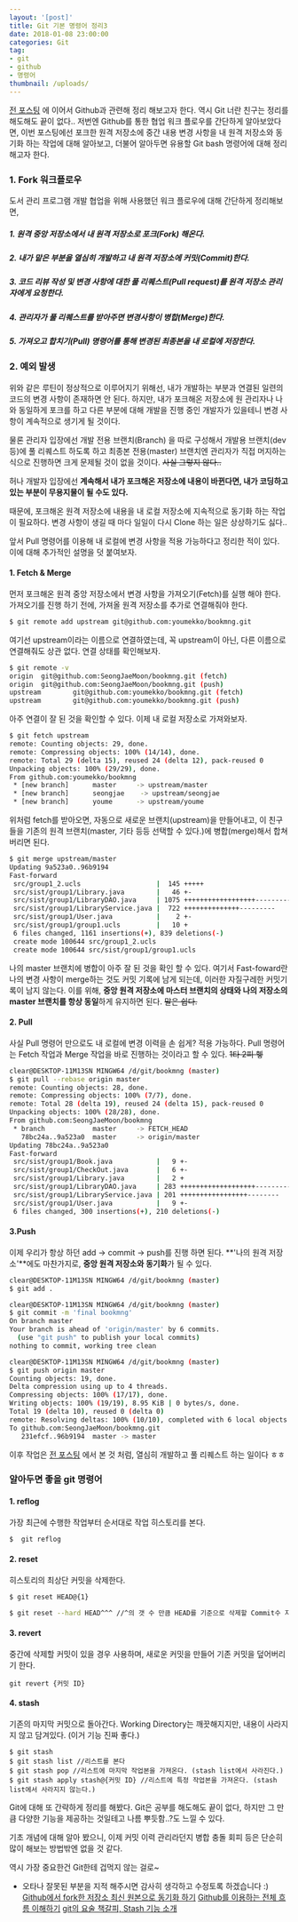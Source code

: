 ```yaml
---
layout: '[post]'
title: Git 기본 명령어 정리3
date: 2018-01-08 23:00:00
categories: Git
tag:
- git
- github
- 명령어
thumbnail: /uploads/
---
```


[전 포스팅](https://seongjaemoon.github.io/2017/12/01/gitPrinciple2/) 에 이어서 Github과 관련해 정리 해보고자 한다. 역시 Git 너란 친구는 정리를 해도해도 끝이 없다..  저번엔  Github를 통한 협업 워크 플로우를 간단하게 알아보았다면, 이번 포스팅에선 포크한 원격 저장소에 중간 내용 변경 사항을 내 원격 저장소와 동기화 하는 작업에 대해 알아보고, 더불어 알아두면 유용할 Git bash 명령어에 대해 정리해고자 한다.

### 1. Fork 워크플로우
도서 관리 프로그램 개발 협업을 위해 사용했던 워크 플로우에 대해 간단하게 정리해보면,  

##### 1. 원격 중앙 저장소에서 내 원격 저장소로 포크(Fork) 해온다.
##### 2. 내가 맡은 부분을 열심히 개발하고 내 원격 저장소에 커밋(Commit)한다.
##### 3. 코드 리뷰 작성 및 변경 사항에 대한 풀 리퀘스트(Pull request)를 원격 저장소 관리자에게 요청한다.
##### 4. 관리자가 풀 리퀘스트를 받아주면 변경사항이 병합(Merge)한다.
##### 5. 가져오고 합치기(Pull) 명령어를 통해 변경된 최종본을 내 로컬에 저장한다. 

### 2. 예외 발생
위와 같은 루틴이 정상적으로 이루어지기 위해선, 내가 개발하는 부분과 연결된 일련의 코드의 변경 사항이 존재하면 안 된다. 하지만, 내가 포크해온 저장소에 원 관리자나 나와 동일하게 포크를 하고 다른 부분에 대해 개발을 진행 중인 개발자가 있을테니 변경 사항이 계속적으로 생기게 될 것이다. 

물론 관리자 입장에선 개발 전용 브랜치(Branch) 을 따로 구성해서 개발용 브랜치(dev 등)에 풀 리퀘스트 하도록 하고  최종본 전용(master)  브랜치엔 관리자가 직접 머지하는 식으로 진행하면 크게 문제될 것이 없을 것이다. ~~사실 그렇지 않다..~~ 

허나 개발자 입장에선 **계속해서 내가 포크해온 저장소에 내용이 바뀐다면, 내가 코딩하고 있는 부분이 무용지물이 될 수도 있다.** 

때문에, 포크해온 원격 저장소에 내용을 내 로컬 저장소에 지속적으로 동기화 하는 작업이 필요하다. 변경 사항이 생길 때 마다 일일이 다시 Clone 하는 일은 상상하기도 싫다..  

앞서 Pull 명령어를 이용해 내 로컬에 변경 사항을 적용 가능하다고 정리한 적이 있다.  이에 대해 추가적인 설명을 덧 붙여보자. 

#### 1. Fetch & Merge  
먼저 포크해온 원격 중앙 저장소에서 변경 사항을 가져오기(Fetch)를 실행 해야 한다. 가져오기를 진행 하기 전에, 가져올 원격 저장소를 추가로 연결해줘야 한다.
```bash
$ git remote add upstream git@github.com:youmekko/bookmng.git
```
여기선 upstream이라는 이름으로 연결하였는데, 꼭 upstream이 아닌, 다른 이름으로 연결해줘도 상관 없다.  연결 상태를 확인해보자.
```bash
$ git remote -v
origin  git@github.com:SeongJaeMoon/bookmng.git (fetch)
origin  git@github.com:SeongJaeMoon/bookmng.git (push)
upstream        git@github.com:youmekko/bookmng.git (fetch)
upstream        git@github.com:youmekko/bookmng.git (push)

```
아주 연결이 잘 된 것을 확인할 수 있다. 이제 내 로컬 저장소로 가져와보자.
```bash
$ git fetch upstream
remote: Counting objects: 29, done.
remote: Compressing objects: 100% (14/14), done.
remote: Total 29 (delta 15), reused 24 (delta 12), pack-reused 0
Unpacking objects: 100% (29/29), done.
From github.com:youmekko/bookmng
 * [new branch]      master     -> upstream/master
 * [new branch]      seongjae    -> upstream/seongjae
 * [new branch]      youme      -> upstream/youme
```
위처럼 fetch를 받아오면, 자동으로 새로운 브랜치(upstream)을 만들어내고, 이 친구들을 기존의 원격 브랜치(master, 기타 등등 선택할 수 있다.)에 병합(merge)해서 합쳐버리면 된다.
```bash
$ git merge upstream/master
Updating 9a523a0..96b9194
Fast-forward
 src/group1_2.ucls                   |  145 +++++
 src/sist/group1/Library.java        |   46 +-
 src/sist/group1/LibraryDAO.java     | 1075 ++++++++++++++++++-----------------
 src/sist/group1/LibraryService.java |  722 ++++++++++++++---------
 src/sist/group1/User.java           |    2 +-
 src/sist/group1/group1.ucls         |   10 +
 6 files changed, 1161 insertions(+), 839 deletions(-)
 create mode 100644 src/group1_2.ucls
 create mode 100644 src/sist/group1/group1.ucls
```
나의 master 브랜치에 병합이 아주 잘 된 것을 확인 할 수 있다. 여기서 Fast-foward란 나의 변경 사항이 merge하는 것도 커밋 기록에 남게 되는데, 이러한 자질구레한 커밋기록이 남지 않는다. 이를 위해, **중앙 원격 저장소에 마스터 브랜치의 상태와 나의 저장소의 master 브랜치를 항상 동일**하게 유지하면 된다. ~~말은 쉽다.~~

#### 2. Pull
사실 Pull 명령어 만으로도 내 로컬에 변경 이력을 손 쉽게? 적용 가능하다. Pull 명령어는 Fetch 작업과 Merge 작업을 바로 진행하는 것이라고 할 수 있다.  ~~1타 2피 헿~~
```bash
clear@DESKTOP-11M13SN MINGW64 /d/git/bookmng (master)
$ git pull --rebase origin master
remote: Counting objects: 28, done.
remote: Compressing objects: 100% (7/7), done.
remote: Total 28 (delta 19), reused 24 (delta 15), pack-reused 0
Unpacking objects: 100% (28/28), done.
From github.com:SeongJaeMoon/bookmng
 * branch            master     -> FETCH_HEAD
   78bc24a..9a523a0  master     -> origin/master
Updating 78bc24a..9a523a0
Fast-forward
 src/sist/group1/Book.java           |   9 +-
 src/sist/group1/CheckOut.java       |   6 +-
 src/sist/group1/Library.java        |   2 +
 src/sist/group1/LibraryDAO.java     | 283 +++++++++++++++++++-----------------
 src/sist/group1/LibraryService.java | 201 +++++++++++++++++--------
 src/sist/group1/User.java           |   9 +-
 6 files changed, 300 insertions(+), 210 deletions(-)
```
#### 3.Push
이제 우리가 항상 하던  add -> commit -> push를 진행 하면 된다. **'나의 원격 저장소'**에도 마찬가지로, **중앙 원격 저장소와 동기화**가 될 수 있다. 
```bash
clear@DESKTOP-11M13SN MINGW64 /d/git/bookmng (master)
$ git add .

clear@DESKTOP-11M13SN MINGW64 /d/git/bookmng (master)
$ git commit -m 'final bookmng'
On branch master
Your branch is ahead of 'origin/master' by 6 commits.
  (use "git push" to publish your local commits)
nothing to commit, working tree clean

clear@DESKTOP-11M13SN MINGW64 /d/git/bookmng (master)
$ git push origin master
Counting objects: 19, done.
Delta compression using up to 4 threads.
Compressing objects: 100% (17/17), done.
Writing objects: 100% (19/19), 8.95 KiB | 0 bytes/s, done.
Total 19 (delta 10), reused 0 (delta 0)
remote: Resolving deltas: 100% (10/10), completed with 6 local objects.
To github.com:SeongJaeMoon/bookmng.git
   231efcf..96b9194  master -> master
```

이후 작업은 [전 포스팅](https://seongjaemoon.github.io/2017/12/01/gitPrinciple2/) 에서 본 것 처럼, 열심히 개발하고 풀 리퀘스트 하는 일이다 ㅎㅎ

### 알아두면 좋을 git 명령어

#### 1. reflog
가장 최근에 수행한 작업부터 순서대로 작업 히스토리를 본다.
```bash
$  git reflog
```
#### 2. reset
히스토리의 최상단 커밋을 삭제한다.
```bash
$ git reset HEAD@{1}

$ git reset --hard HEAD^^^ //^의 갯 수 만큼 HEAD를 기준으로 삭제할 Commit수 지정
```
#### 3. revert
중간에 삭제할 커밋이 있을 경우 사용하며, 새로운 커밋을 만들어 기존 커밋을 덮어버리기 한다.
```
git revert {커밋 ID}
```
#### 4. stash
기존의 마지막 커밋으로 돌아간다. Working Directory는 깨끗해지지만, 내용이 사라지지 않고 담겨있다. (이거 기능 진짜 좋다.)
```
$ git stash 
$ git stash list //리스트를 본다
$ git stash pop //리스트에 마지막 작업본을 가져온다. (stash list에서 사라진다.)
$ git stash apply stash@{커밋 ID} //리스트에 특정 작업본을 가져온다. (stash list에서 사라지지 않는다.)
```
Git에 대해 또 간략하게 정리를 해봤다.  Git은 공부를 해도해도 끝이 없다, 하지만 그 만큼 다양한 기능을 제공하는 것일테고 나름 뿌듯함..?도 느낄 수 있다. 

기초 개념에 대해 알아 봤으니, 이제 커밋 이력 관리라던지 병합 충돌 회피 등은 단순히 많이 해보는 방법밖엔 없을 것 같다. 

역시 가장 중요한건 Git한테 겁먹지 않는 걸로~ 

* 오타나 잘못된 부분을 지적 해주시면 감사히 생각하고 수정토록 하겠습니다 :)
[Github에서 fork한 저장소 최신 원본으로 동기화 하기](http://lifove.tistory.com/54)
[Github를 이용하는 전체 흐름 이해하기](https://blog.outsider.ne.kr/866)
[git의 요술 책갈피, Stash 기능 소개](http://wit.nts-corp.com/2014/03/25/1153)
